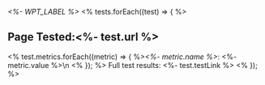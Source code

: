 *<%- WPT_LABEL %>*
<% tests.forEach((test) => { %>
## Page Tested:<%- test.url %>
<% test.metrics.forEach((metric) => { %>*<%- metric.name %>*: <%- metric.value %>\n  <% }); %>
Full test results: <%- test.testLink %>
<% }); %>
